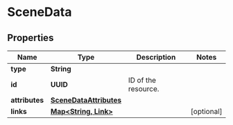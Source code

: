 

# SceneData


## Properties

Name | Type | Description | Notes
------------ | ------------- | ------------- | -------------
**type** | **String** |  | 
**id** | **UUID** | ID of the resource. | 
**attributes** | [**SceneDataAttributes**](SceneDataAttributes.md) |  | 
**links** | [**Map&lt;String, Link&gt;**](Link.md) |  |  [optional]



